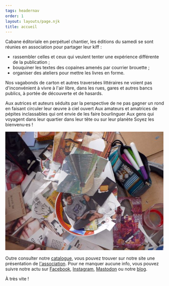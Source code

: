 ```yaml
---
tags: headernav
order: 1
layout: layouts/page.njk
title: accueil
---
```

Cabane éditoriale en perpétuel chantier, les éditions du samedi se sont réunies en association pour partager leur kiff :
- rassembler celles et ceux qui veulent tenter une expérience différente de la publication ;
- bouquiner les textes des copaines amenés par courrier brouette ;
- organiser des ateliers pour mettre les livres en forme.

Nos vagabonds de carton et autres traversées littéraires ne voient pas d'inconvénient à vivre à l'air libre, dans les rues, gares et autres bancs publics, à portée de découverte et de hasards.

Aux autrices et auteurs séduits par la perspective de ne pas gagner un rond en faisant circuler leur œuvre à ciel ouvert
Aux amateurs et amatrices de pépites inclassables qui ont envie de les faire bourlinguer
Aux gens qui voyagent dans leur quartier dans leur tête ou sur leur planète
Soyez les bienvenu·es !

![Photo en vue du dessus d'un bazar de papiers découpés de magazines ou journaux, tubes de colle, feutres dans une trousse ouverte, règle etc.](_assets/uploads/images/pages/accueil_atelier.jpg)

Outre consulter notre <a href="/catalogue/" target="_blank" title="Catalogue">catalogue</a>, vous pouvez trouver sur notre site une présentation de <a href="/asso/" target="_blank" title="Association">l'association</a>. Pour ne manquer aucune info, vous pouvez suivre notre actu sur <a href="https://www.facebook.com/editionsdusamedi" target="_blank" title="Facebook">Facebook</a>, <a href="https://www.instagram.com/leseditionsdusamedi" target="_blank" title="Instagram">Instagram</a>, <a href="https://re.lire.im/@editionsdusamedi" target="_blank" title="Mastodon">Mastodon</a> ou notre <a href="/blog/" target="_blank" title="Blog">blog</a>.

À très vite !